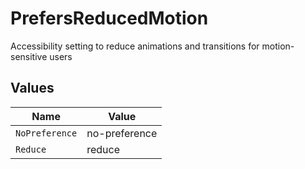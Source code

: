 # PrefersReducedMotion

Accessibility setting to reduce animations and transitions for motion-sensitive users


## Values

| Name           | Value          |
| -------------- | -------------- |
| `NoPreference` | no-preference  |
| `Reduce`       | reduce         |